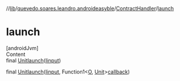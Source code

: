 //[lib](../../index.md)/[quevedo.soares.leandro.androideasyble](../index.md)/[ContractHandler](index.md)/[launch](launch.md)



# launch  
[androidJvm]  
Content  
final [Unit](https://kotlinlang.org/api/latest/jvm/stdlib/kotlin/-unit/index.html)[launch](launch.md)([I](index.md)[input](launch.md))  
  
final [Unit](https://kotlinlang.org/api/latest/jvm/stdlib/kotlin/-unit/index.html)[launch](launch.md)([I](index.md)[input](launch.md), Function1<[O](index.md), [Unit](https://kotlinlang.org/api/latest/jvm/stdlib/kotlin/-unit/index.html)>[callback](launch.md))  
  



